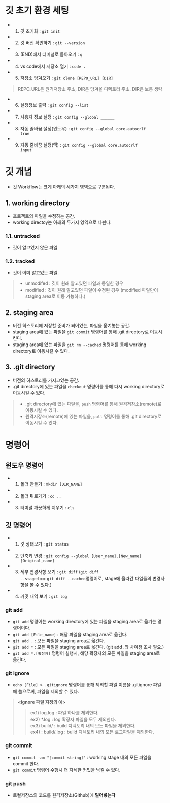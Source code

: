 # 깃 초기 환경 세팅
- 1. 깃 초기화 : <code>git init</code>
- 2. 깃 버전 확인하기 : <code>git --version</code>
- 3. (END)에서 터미널로 돌아오기 : <code>q</code>
- 4. vs code에서 저장소 열기 : <code>code .</code>
- 5. 저장소 당겨오기 : <code>git clone [REPO_URL] [DIR]</code> 
> REPO_URL은 원격저장소 주소, DIR은 당겨올 디렉토리 주소. DIR은 보통 생략
- 6. 설정정보 출력 : <code>git config --list</code>
- 7. 사용자 정보 설정 : <code>git config --global ______</code>
- 8. 자동 줄바꿈 설정(윈도우) : <code>git config --global core.autocrlf true</code>
- 9. 자동 줄바꿈 설정(맥) : <code>git config --global core.autocrlf input</code>


# 깃 개념
- 깃 Workflow는 크게 아래의 세가지 영역으로 구분된다.
## 1. working directory
- 프로젝트의 파일을 수정하는 공간.
- working directoy는 아래의 두가지 영역으로 나뉜다.

### 1.1. untracked
- 깃이 알고있지 않은 파일
### 1.2. tracked
- 깃이 이미 알고있는 파일.
> * unmodifed : 깃이 원래 알고있던 파일과 동일한 경우
> * modified : 깃이 원래 알고있던 파일이 수정된 경우 (modified 파일만이 staging area로 이동 가능하다.)

## 2. staging area
- 버전 히스토리에 저장할 준비가 되어있는, 파일을 옮겨놓는 공간.
- staging area에 있는 파일을 <code>git commit</code> 명령어를 통해 .git directory로 이동시킨다.
- staging area에 있는 파일을 <code>git rm --cached</code> 명령어를 통해 working directory로 이동시킬 수 있다.

## 3. .git directory
- 버전의 히스토리를 가지고있는 공간.
- .git directory에 있는 파일을 <code>checkout</code> 명령어를 통해 다시 working directory로 이동시킬 수 있다.
> * .git directory에 있는 파일을, <code>push</code> 명령어를 통해 원격저장소(remote)로 이동시킬 수 있다.
> * 원격저장소(remote)에 있는 파일을, <code>pull</code> 명령어를 통해 .git directory로 이동시킬 수 있다.


# 명령어

## 윈도우 명령어
- 1. 폴더 만들기 : <code>mkdir [DIR_NAME]</code>
- 2. 폴더 뒤로가기 : <code>cd ..</code>
- 3. 터미널 깨끗하게 지우기 : <code>cls</code>

## 깃 명령어
- 1. 깃 상태보기 : <code>git status</code>
- 2. 단축키 변경 : <code>git config --global [User_name].[New_name] [Original_name]</code>
- 3. 세부 변경사항 보기 : <code>git diff</code>
(<code>git diff --staged</code> == <code>git diff --cached</code>명령어로, stage에 올라간 파일들의 변경사항을 볼 수 있다.)
- 4. 커밋 내역 보기 : <code>git log</code>

### git add
- <code>git add</code> 명령어는 working directory에 있는 파일을 staging area로 옮기는 명령어이다.
- <code>git add [File_name]</code> : 해당 파일을 staging area로 옮긴다.
- <code>git add .</code> : 모든 파일을 staging area로 옮긴다.
- <code>git add *</code> : 모든 파일을 staging area로 옮긴다. 
(git add .와 차이점 조사 필요.)
- <code>git add *.[확장자]</code> 명령어 실행시, 해당 확장자의 모든 파일을 staging area로 옮긴다.

### git ignore
- <code>echo [File] > .gitignore</code> 명령어를 통해 제외할 파일 이름을 .gitignore 파일에 씀으로써, 파일을 제외할 수 있다.
> <strong><ignore 파일 지정의 예><br></strong>
>> ex1) log.log : 파일 하나를 제외한다.<br>
>> ex2) *.log : log 확장자 파일을 모두 제외한다.<br>
>> ex3) build/ : build 디렉토리 내의 모든 파일을 제외한다.<br>
>> ex4) : build/.log : build 디텍토리 내의 모든 로그파일을 제외한다. 

### git commit
- <code>git commit -am "[commit string]"</code> : working stage 내의 모든 파일을 commit 한다.
- <code>git commit</code> 명령어 수행시 더 자세한 커밋을 남길 수 있다.

### git push
- 로컬저장소의 코드를 원격저장소(Github)에 <strong>밀어넣는다</strong>

